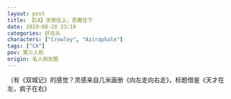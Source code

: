 ```yaml
---
layout: post
title: 【CA】天使往上，恶魔往下
date: 2019-08-28 23:19
categories: 好兆头
characters: ["Crowley", "Aziraphale"]
tags: ["CA"]
pov: 第三人称
origin: 名人朋友圈
---
```


（有《双城记》的感觉？灵感来自几米画册《向左走向右走》，标题借鉴《天才在左，疯子在右》

